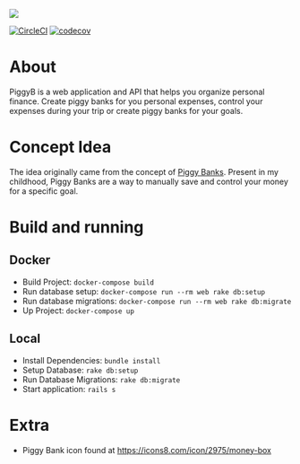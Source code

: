 ![](https://user-images.githubusercontent.com/4305837/39401430-889229ca-4b1b-11e8-8d6a-6ff20438ef8e.png)

[![CircleCI](https://circleci.com/bb/gabrielqueiroz/piggyb.svg?style=svg&circle-token=fcf5b3e2909c0a90ad79a5b6c9cc9ec06e67409d)](https://circleci.com/bb/gabrielqueiroz/piggyb)
[![codecov](https://codecov.io/bb/gabrielqueiroz/piggyb/branch/master/graph/badge.svg?token=r55jC2x5G8)](https://codecov.io/bb/gabrielqueiroz/piggyb)

# About

PiggyB is a web application and API that helps you organize personal finance. Create piggy banks for you personal expenses, control your expenses during your trip or create piggy banks for your goals.

# Concept Idea

The idea originally came from the concept of [Piggy Banks](https://en.wikipedia.org/wiki/Piggy_bank). Present in my childhood, Piggy Banks are a way to manually save and control your money for a specific goal.

# Build and running

## Docker

- Build Project: `docker-compose build`
- Run database setup: `docker-compose run --rm web rake db:setup`
- Run database migrations: `docker-compose run --rm web rake db:migrate`
- Up Project: `docker-compose up`

## Local

- Install Dependencies: `bundle install`
- Setup Database: `rake db:setup`
- Run Database Migrations: `rake db:migrate`
- Start application: `rails s`

# Extra

- Piggy Bank icon found at https://icons8.com/icon/2975/money-box
